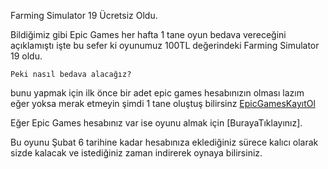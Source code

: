 Farming Simulator 19 Ücretsiz Oldu.

Bildiğimiz gibi Epic Games her hafta 1 tane oyun bedava vereceğini açıklamıştı işte bu sefer ki oyunumuz 100TL değerindeki Farming Simulator 19 oldu.

`Peki nasıl bedava alacağız?`

bunu yapmak için ilk önce bir adet epic games hesabınızın olması lazım eğer yoksa merak etmeyin şimdi 1 tane oluştuş bilirsinz [EpicGamesKayıtOl](https://www.epicgames.com/id/register/)

Eğer Epic Games hesabınız var ise oyunu almak için [BurayaTıklayınız].

Bu oyunu Şubat 6 tarihine kadar hesabınıza eklediğiniz sürece kalıcı olarak sizde kalacak ve istediğiniz zaman indirerek oynaya bilirsiniz. 